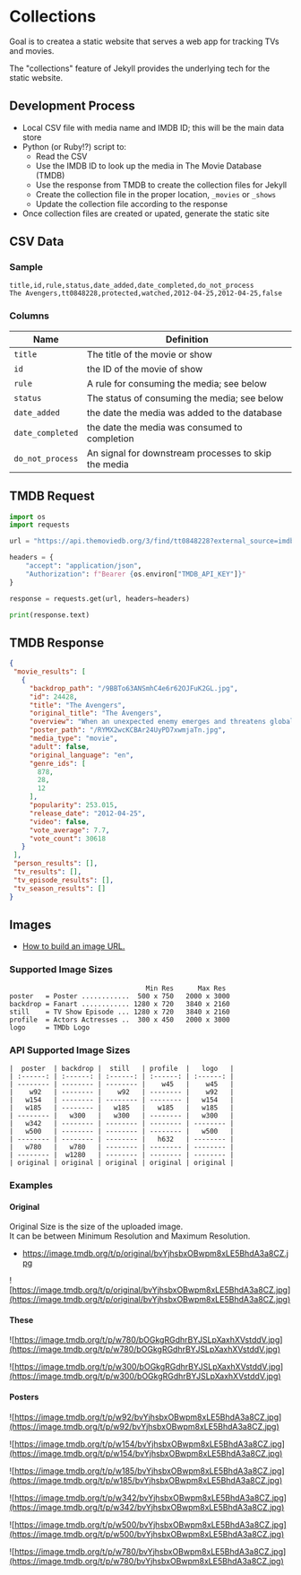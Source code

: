 # Collections

Goal is to createa a static website that serves a web app for tracking TVs and movies.

The "collections" feature of Jekyll provides the underlying tech for the static website.

## Development Process

- Local CSV file with media name and IMDB ID; this will be the main data store
- Python (or Ruby!?) script to:
  - Read the CSV
  - Use the IMDB ID to look up the media in The Movie Database (TMDB)
  - Use the response from TMDB to create the collection files for Jekyll
  - Create the collection file in the proper location, `_movies` or `_shows`
  - Update the collection file according to the response
- Once collection files are created or upated, generate the static site

## CSV Data

### Sample

```csv
title,id,rule,status,date_added,date_completed,do_not_process
The Avengers,tt0848228,protected,watched,2012-04-25,2012-04-25,false
```

### Columns

| Name             | Definition  |
| ---------------- | ----------- |
| `title`          | The title of the movie or show |
| `id`             | the ID of the movie of show     |
| `rule`           | A rule for consuming the media; see below |
| `status`         | The status of consuming the media; see below |
| `date_added`     | the date the media was added to the database |
| `date_completed` | the date the media was consumed to completion |
| `do_not_process` | An signal for downstream processes to skip the media |
## TMDB Request

```python
import os
import requests

url = "https://api.themoviedb.org/3/find/tt0848228?external_source=imdb_id"

headers = {
    "accept": "application/json",
    "Authorization": f"Bearer {os.environ["TMDB_API_KEY"]}"
}

response = requests.get(url, headers=headers)

print(response.text)
```

## TMDB Response

```json
{
 "movie_results": [
   {
     "backdrop_path": "/9BBTo63ANSmhC4e6r62OJFuK2GL.jpg",
     "id": 24428,
     "title": "The Avengers",
     "original_title": "The Avengers",
     "overview": "When an unexpected enemy emerges and threatens global safety and security, Nick Fury, director of the international peacekeeping agency known as S.H.I.E.L.D., finds himself in need of a team to pull the world back from the brink of disaster. Spanning the globe, a daring recruitment effort begins!",
     "poster_path": "/RYMX2wcKCBAr24UyPD7xwmjaTn.jpg",
     "media_type": "movie",
     "adult": false,
     "original_language": "en",
     "genre_ids": [
       878,
       28,
       12
     ],
     "popularity": 253.015,
     "release_date": "2012-04-25",
     "video": false,
     "vote_average": 7.7,
     "vote_count": 30618
   }
 ],
 "person_results": [],
 "tv_results": [],
 "tv_episode_results": [],
 "tv_season_results": []
}
```

## Images

- [How to build an image URL.](https://developer.themoviedb.org/docs/image-basics)

### Supported Image Sizes

```
                                  Min Res      Max Res  
poster   = Poster ............  500 x 750   2000 x 3000  
backdrop = Fanart ............ 1280 x 720   3840 x 2160  
still    = TV Show Episode ... 1280 x 720   3840 x 2160  
profile  = Actors Actresses ..  300 x 450   2000 x 3000  
logo     = TMDb Logo  
```

### API Supported Image Sizes  

```
|  poster  | backdrop |  still   | profile  |   logo   |
| :------: | :------: | :------: | :------: | :------: |
| -------- | -------- | -------- |    w45   |    w45   |
|    w92   | -------- |    w92   | -------- |    w92   |
|   w154   | -------- | -------- | -------- |   w154   |
|   w185   | -------- |   w185   |   w185   |   w185   |
| -------- |   w300   |   w300   | -------- |   w300   |
|   w342   | -------- | -------- | -------- | -------- |
|   w500   | -------- | -------- | -------- |   w500   |
| -------- | -------- | -------- |   h632   | -------- |
|   w780   |   w780   | -------- | -------- | -------- |
| -------- |  w1280   | -------- | -------- | -------- |
| original | original | original | original | original |  
```


### Examples

#### Original

Original Size is the size of the uploaded image.  
It can be between Minimum Resolution and Maximum Resolution.  

- https://image.tmdb.org/t/p/original/bvYjhsbxOBwpm8xLE5BhdA3a8CZ.jpg

![https://image.tmdb.org/t/p/original/bvYjhsbxOBwpm8xLE5BhdA3a8CZ.jpg](https://image.tmdb.org/t/p/original/bvYjhsbxOBwpm8xLE5BhdA3a8CZ.jpg)

#### These
![https://image.tmdb.org/t/p/w780/bOGkgRGdhrBYJSLpXaxhXVstddV.jpg](https://image.tmdb.org/t/p/w780/bOGkgRGdhrBYJSLpXaxhXVstddV.jpg)

![https://image.tmdb.org/t/p/w300/bOGkgRGdhrBYJSLpXaxhXVstddV.jpg](https://image.tmdb.org/t/p/w300/bOGkgRGdhrBYJSLpXaxhXVstddV.jpg)


#### Posters

![https://image.tmdb.org/t/p/w92/bvYjhsbxOBwpm8xLE5BhdA3a8CZ.jpg](https://image.tmdb.org/t/p/w92/bvYjhsbxOBwpm8xLE5BhdA3a8CZ.jpg)

![https://image.tmdb.org/t/p/w154/bvYjhsbxOBwpm8xLE5BhdA3a8CZ.jpg](https://image.tmdb.org/t/p/w154/bvYjhsbxOBwpm8xLE5BhdA3a8CZ.jpg)

![https://image.tmdb.org/t/p/w185/bvYjhsbxOBwpm8xLE5BhdA3a8CZ.jpg](https://image.tmdb.org/t/p/w185/bvYjhsbxOBwpm8xLE5BhdA3a8CZ.jpg)

![https://image.tmdb.org/t/p/w342/bvYjhsbxOBwpm8xLE5BhdA3a8CZ.jpg](https://image.tmdb.org/t/p/w342/bvYjhsbxOBwpm8xLE5BhdA3a8CZ.jpg)

![https://image.tmdb.org/t/p/w500/bvYjhsbxOBwpm8xLE5BhdA3a8CZ.jpg](https://image.tmdb.org/t/p/w500/bvYjhsbxOBwpm8xLE5BhdA3a8CZ.jpg)

![https://image.tmdb.org/t/p/w780/bvYjhsbxOBwpm8xLE5BhdA3a8CZ.jpg](https://image.tmdb.org/t/p/w780/bvYjhsbxOBwpm8xLE5BhdA3a8CZ.jpg)
